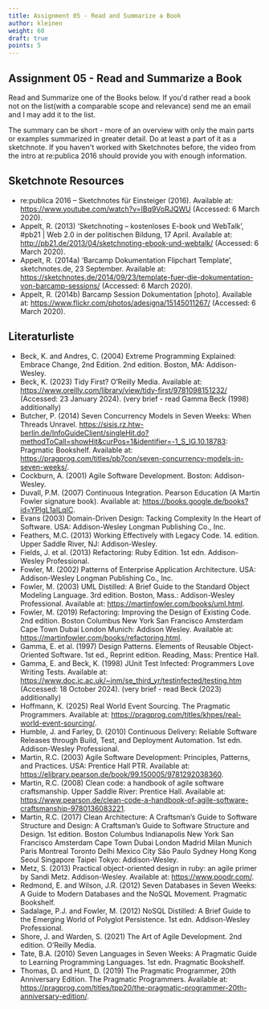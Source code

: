 ```yaml
---
title: Assignment 05 - Read and Summarize a Book
author: kleinen
weight: 60
draft: true
points: 5
---
```

## Assignment 05 - Read and Summarize a Book


Read and Summarize one of the Books below. If you'd rather read a book not on the list(with a comparable scope and relevance) send me an email and I may add it to the list.

The summary can be short - more of an overview with only the main parts or examples summarized in greater detail. Do at least a part of it as a sketchnote. If you haven't worked with Sketchnotes before, the video from the intro at re:publica 2016 should provide you with enough information.

## Sketchnote Resources

 - re:publica 2016 – Sketchnotes für Einsteiger (2016). Available at: https://www.youtube.com/watch?v=IBq9VoRJQWU (Accessed: 6 March 2020).
 - Appelt, R. (2013) ‘Sketchnoting – kostenloses E-book und WebTalk’, #pb21 | Web 2.0 in der politischen Bildung, 17 April. Available at: http://pb21.de/2013/04/sketchnoting-ebook-und-webtalk/ (Accessed: 6 March 2020).
 - Appelt, R. (2014a) ‘Barcamp Dokumentation Flipchart Template’, sketchnotes.de, 23 September. Available at: https://sketchnotes.de/2014/09/23/template-fuer-die-dokumentation-von-barcamp-sessions/ (Accessed: 6 March 2020).
 - Appelt, R. (2014b) Barcamp Session Dokumentation [photo]. Available at: https://www.flickr.com/photos/adesigna/15145011267/ (Accessed: 6 March 2020).


 ## Literaturliste
 
 - Beck, K. and Andres, C. (2004) Extreme Programming Explained: Embrace Change, 2nd Edition. 2nd edition. Boston, MA: Addison-Wesley.
- Beck, K. (2023) Tidy First? O’Reilly Media. Available at: https://www.oreilly.com/library/view/tidy-first/9781098151232/ (Accessed: 23 January 2024). (very brief - read Gamma Beck (1998) additionally)
- Butcher, P. (2014) Seven Concurrency Models in Seven Weeks: When Threads Unravel. https://sisis.rz.htw-berlin.de/InfoGuideClient/singleHit.do?methodToCall=showHit&curPos=1&identifier=-1_S_IG.10.18783: Pragmatic Bookshelf. Available at: https://pragprog.com/titles/pb7con/seven-concurrency-models-in-seven-weeks/.
 - Cockburn, A. (2001) Agile Software Development. Boston: Addison-Wesley.
 - Duvall, P.M. (2007) Continuous Integration. Pearson Education (A Martin Fowler signature book). Available at: https://books.google.de/books?id=YPlgL1aILqIC.
 - Evans (2003) Domain-Driven Design: Tacking Complexity In the Heart of Software. USA: Addison-Wesley Longman Publishing Co., Inc.
 - Feathers, M.C. (2013) Working Effectively with Legacy Code. 14. edition. Upper Saddle River, NJ: Addison-Wesley.
 - Fields, J. et al. (2013) Refactoring: Ruby Edition. 1st edn. Addison-Wesley Professional.
 - Fowler, M. (2002) Patterns of Enterprise Application Architecture. USA: Addison-Wesley Longman Publishing Co., Inc.
 - Fowler, M. (2003) UML Distilled: A Brief Guide to the Standard Object Modeling Language. 3rd edition. Boston, Mass.: Addison-Wesley Professional. Available at: https://martinfowler.com/books/uml.html.
 - Fowler, M. (2019) Refactoring: Improving the Design of Existing Code. 2nd edition. Boston Columbus New York San Francisco Amsterdam Cape Town Dubai London Munich: Addison Wesley. Available at: https://martinfowler.com/books/refactoring.html.
 - Gamma, E. et al. (1997) Design Patterns. Elements of Reusable Object-Oriented Software. 1st ed., Reprint edition. Reading, Mass: Prentice Hall.
 - Gamma, E. and Beck, K. (1998) JUnit Test Infected: Programmers Love Writing Tests. Available at: https://www.doc.ic.ac.uk/~jnm/se_third_yr/testinfected/testing.htm (Accessed: 18 October 2024).
 (very brief - read Beck (2023) additionally)
 - Hoffmann, K. (2025) Real World Event Sourcing. The Pragmatic Programmers. Available at: https://pragprog.com/titles/khpes/real-world-event-sourcing/.
 - Humble, J. and Farley, D. (2010) Continuous Delivery: Reliable Software Releases through Build, Test, and Deployment Automation. 1st edn. Addison-Wesley Professional.
 - Martin, R.C. (2003) Agile Software Development: Principles, Patterns, and Practices. USA: Prentice Hall PTR. Available at: https://elibrary.pearson.de/book/99.150005/9781292038360.
 - Martin, R.C. (2008) Clean code: a handbook of agile software craftsmanship. Upper Saddle River: Prentice Hall. Available at: https://www.pearson.de/clean-code-a-handbook-of-agile-software-craftsmanship-9780136083221.
 - Martin, R.C. (2017) Clean Architecture: A Craftsman’s Guide to Software Structure and Design: A Craftsman’s Guide to Software Structure and Design. 1st edition. Boston Columbus Indianapolis New York San Francisco Amsterdam Cape Town Dubai London Madrid Milan Munich Paris Montreal Toronto Delhi Mexico City São Paulo Sydney Hong Kong Seoul Singapore Taipei Tokyo: Addison-Wesley.
 - Metz, S. (2013) Practical object-oriented design in ruby: an agile primer by Sandi Metz. Addison-Wesley. Available at: https://www.poodr.com/.
 - Redmond, E. and Wilson, J.R. (2012) Seven Databases in Seven Weeks: A Guide to Modern Databases and the NoSQL Movement. Pragmatic Bookshelf.
 - Sadalage, P.J. and Fowler, M. (2012) NoSQL Distilled: A Brief Guide to the Emerging World of Polyglot Persistence. 1st edn. Addison-Wesley Professional.
 - Shore, J. and Warden, S. (2021) The Art of Agile Development. 2nd edition. O’Reilly Media.
 - Tate, B.A. (2010) Seven Languages in Seven Weeks: A Pragmatic Guide to Learning Programming Languages. 1st edn. Pragmatic Bookshelf.
 - Thomas, D. and Hunt, D. (2019) The Pragmatic Programmer, 20th Anniversary Edition. The Pragmatic Programmers. Available at: https://pragprog.com/titles/tpp20/the-pragmatic-programmer-20th-anniversary-edition/.
